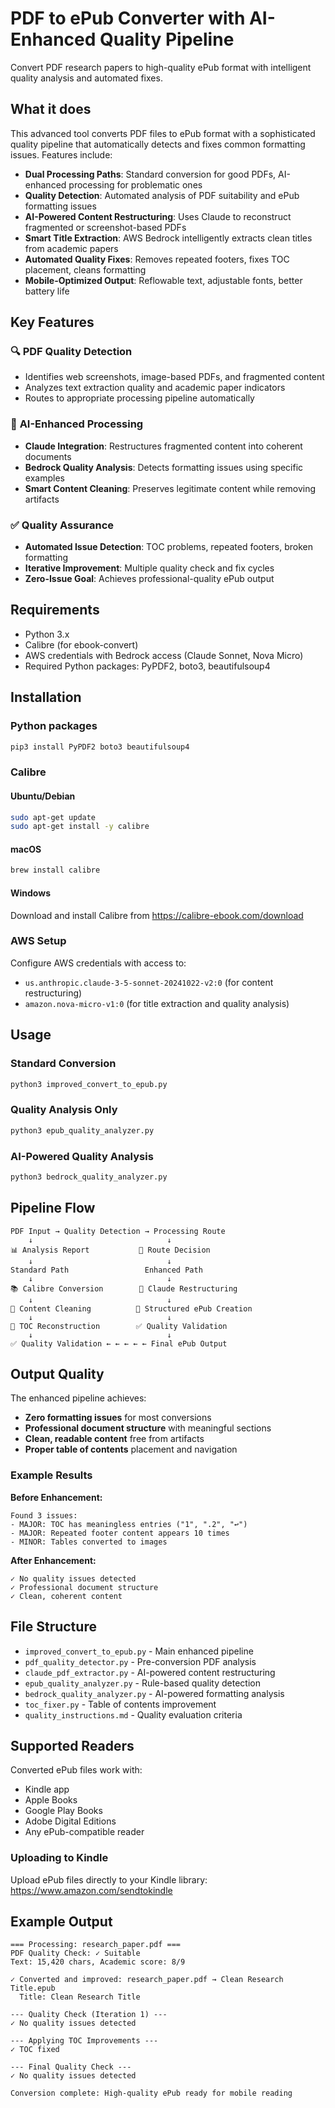 # PDF to ePub Converter with AI-Enhanced Quality Pipeline

Convert PDF research papers to high-quality ePub format with intelligent quality analysis and automated fixes.

## What it does

This advanced tool converts PDF files to ePub format with a sophisticated quality pipeline that automatically detects and fixes common formatting issues. Features include:

- **Dual Processing Paths**: Standard conversion for good PDFs, AI-enhanced processing for problematic ones
- **Quality Detection**: Automated analysis of PDF suitability and ePub formatting issues
- **AI-Powered Content Restructuring**: Uses Claude to reconstruct fragmented or screenshot-based PDFs
- **Smart Title Extraction**: AWS Bedrock intelligently extracts clean titles from academic papers
- **Automated Quality Fixes**: Removes repeated footers, fixes TOC placement, cleans formatting
- **Mobile-Optimized Output**: Reflowable text, adjustable fonts, better battery life

## Key Features

### 🔍 **PDF Quality Detection**
- Identifies web screenshots, image-based PDFs, and fragmented content
- Analyzes text extraction quality and academic paper indicators
- Routes to appropriate processing pipeline automatically

### 🤖 **AI-Enhanced Processing**
- **Claude Integration**: Restructures fragmented content into coherent documents
- **Bedrock Quality Analysis**: Detects formatting issues using specific examples
- **Smart Content Cleaning**: Preserves legitimate content while removing artifacts

### ✅ **Quality Assurance**
- **Automated Issue Detection**: TOC problems, repeated footers, broken formatting
- **Iterative Improvement**: Multiple quality check and fix cycles
- **Zero-Issue Goal**: Achieves professional-quality ePub output

## Requirements

- Python 3.x
- Calibre (for ebook-convert)
- AWS credentials with Bedrock access (Claude Sonnet, Nova Micro)
- Required Python packages: PyPDF2, boto3, beautifulsoup4

## Installation

### Python packages
```bash
pip3 install PyPDF2 boto3 beautifulsoup4
```

### Calibre

#### Ubuntu/Debian
```bash
sudo apt-get update
sudo apt-get install -y calibre
```

#### macOS
```bash
brew install calibre
```

#### Windows
Download and install Calibre from https://calibre-ebook.com/download

### AWS Setup
Configure AWS credentials with access to:
- `us.anthropic.claude-3-5-sonnet-20241022-v2:0` (for content restructuring)
- `amazon.nova-micro-v1:0` (for title extraction and quality analysis)

## Usage

### Standard Conversion
```bash
python3 improved_convert_to_epub.py
```

### Quality Analysis Only
```bash
python3 epub_quality_analyzer.py
```

### AI-Powered Quality Analysis
```bash
python3 bedrock_quality_analyzer.py
```

## Pipeline Flow

```
PDF Input → Quality Detection → Processing Route
    ↓                              ↓
📊 Analysis Report           🔀 Route Decision
    ↓                              ↓
Standard Path                 Enhanced Path
    ↓                              ↓
📚 Calibre Conversion        🤖 Claude Restructuring
    ↓                              ↓
🧹 Content Cleaning          📖 Structured ePub Creation
    ↓                              ↓
📑 TOC Reconstruction        ✅ Quality Validation
    ↓                              ↓
✅ Quality Validation ← ← ← ← ← Final ePub Output
```

## Output Quality

The enhanced pipeline achieves:
- **Zero formatting issues** for most conversions
- **Professional document structure** with meaningful sections
- **Clean, readable content** free from artifacts
- **Proper table of contents** placement and navigation

### Example Results

**Before Enhancement:**
```
Found 3 issues:
- MAJOR: TOC has meaningless entries ("1", ".2", "↩")
- MAJOR: Repeated footer content appears 10 times
- MINOR: Tables converted to images
```

**After Enhancement:**
```
✓ No quality issues detected
✓ Professional document structure
✓ Clean, coherent content
```

## File Structure

- `improved_convert_to_epub.py` - Main enhanced pipeline
- `pdf_quality_detector.py` - Pre-conversion PDF analysis
- `claude_pdf_extractor.py` - AI-powered content restructuring
- `epub_quality_analyzer.py` - Rule-based quality detection
- `bedrock_quality_analyzer.py` - AI-powered formatting analysis
- `toc_fixer.py` - Table of contents improvement
- `quality_instructions.md` - Quality evaluation criteria

## Supported Readers

Converted ePub files work with:
- Kindle app
- Apple Books
- Google Play Books
- Adobe Digital Editions
- Any ePub-compatible reader

### Uploading to Kindle

Upload ePub files directly to your Kindle library:
https://www.amazon.com/sendtokindle

## Example Output

```
=== Processing: research_paper.pdf ===
PDF Quality Check: ✓ Suitable
Text: 15,420 chars, Academic score: 8/9

✓ Converted and improved: research_paper.pdf → Clean Research Title.epub
  Title: Clean Research Title

--- Quality Check (Iteration 1) ---
✓ No quality issues detected

--- Applying TOC Improvements ---
✓ TOC fixed

--- Final Quality Check ---
✓ No quality issues detected

Conversion complete: High-quality ePub ready for mobile reading
```
